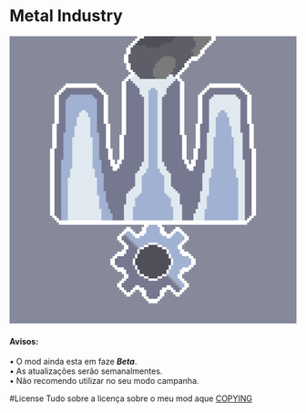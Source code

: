 # Metal Industry
 ![logo](github-pictures/logo.png)
   <h4> Avisos: </h4>
• O mod ainda esta em faze <i><b>Beta</b></i>.<br>
• As atualizações serão semanalmentes.<br>
• Não recomendo utilizar no seu modo campanha.

#License
Tudo sobre a licença sobre o meu mod aque [COPYING](/COPYING)


